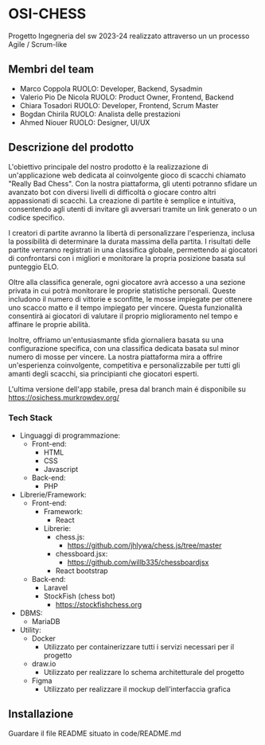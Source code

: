 # OSI-CHESS
Progetto Ingegneria del sw 2023-24 realizzato attraverso un un processo Agile / Scrum-like


## Membri del team

- Marco Coppola             RUOLO: Developer, Backend, Sysadmin
- Valerio Pio De Nicola     RUOLO: Product Owner, Frontend, Backend
- Chiara Tosadori           RUOLO: Developer, Frontend, Scrum Master
- Bogdan Chirila            RUOLO: Analista delle prestazioni
- Ahmed Niouer              RUOLO: Designer, UI/UX

## Descrizione del prodotto

L'obiettivo principale del nostro prodotto è la realizzazione di un'applicazione web dedicata al coinvolgente gioco di scacchi chiamato "Really Bad Chess". Con la nostra piattaforma, gli utenti potranno sfidare un avanzato bot con diversi livelli di difficoltà o giocare contro altri appassionati di scacchi. La creazione di partite è semplice e intuitiva, consentendo agli utenti di invitare gli avversari tramite un link generato o un codice specifico.

I creatori di partite avranno la libertà di personalizzare l'esperienza, inclusa la possibilità di determinare la durata massima della partita. I risultati delle partite verranno registrati in una classifica globale, permettendo ai giocatori di confrontarsi con i migliori e monitorare la propria posizione basata sul punteggio ELO.

Oltre alla classifica generale, ogni giocatore avrà accesso a una sezione privata in cui potrà monitorare le proprie statistiche personali. Queste includono il numero di vittorie e sconfitte, le mosse impiegate per ottenere uno scacco matto e il tempo impiegato per vincere. Questa funzionalità consentirà ai giocatori di valutare il proprio miglioramento nel tempo e affinare le proprie abilità.

Inoltre, offriamo un'entusiasmante sfida giornaliera basata su una configurazione specifica, con una classifica dedicata basata sul minor numero di mosse per vincere. La nostra piattaforma mira a offrire un'esperienza coinvolgente, competitiva e personalizzabile per tutti gli amanti degli scacchi, sia principianti che giocatori esperti.

L'ultima versione dell'app stabile, presa dal branch main é disponibile su https://osichess.murkrowdev.org/

### Tech Stack
- Linguaggi di programmazione:
  - Front-end:
    - HTML
    - CSS
    - Javascript
  - Back-end:
    - PHP
- Librerie/Framework:
  - Front-end:
    - Framework:
      - React
    - Librerie:
      - chess.js:
        - https://github.com/jhlywa/chess.js/tree/master
      - chessboard.jsx:
        - https://github.com/willb335/chessboardjsx
      - React bootstrap
  - Back-end:
    - Laravel
    - StockFish (chess bot)
      - https://stockfishchess.org
- DBMS:
  - MariaDB
- Utility:
  - Docker
    - Utilizzato per containerizzare tutti i servizi necessari per il progetto
  - draw.io
    - Utilizzato per realizzare lo schema architetturale del progetto
  - Figma
    - Utilizzato per realizzare il mockup dell'interfaccia grafica

## Installazione
Guardare il file README situato in code/README.md
